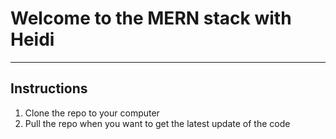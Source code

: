 # Welcome to the MERN stack with Heidi

---

## Instructions
1. Clone the repo to your computer
2. Pull the repo when you want to get the latest update of the code